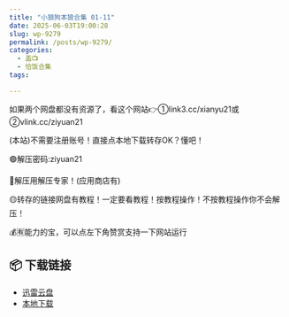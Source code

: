```yaml
---
title: "小狼狗本狼合集 01-11"
date: 2025-06-03T19:00:28
slug: wp-9279
permalink: /posts/wp-9279/
categories:
  - 盖📺
  - 恰饭合集
tags:

---
```


如果两个网盘都没有资源了，看这个网站👉①link3.cc/xianyu21或②vlink.cc/ziyuan21

(本站)不需要注册账号！直接点本地下载转存OK？懂吧！

🟢解压密码:ziyuan21

🔵解压用解压专家！(应用商店有)

🟡转存的链接网盘有教程！一定要看教程！按教程操作！不按教程操作你不会解压！

💰🈶能力的宝，可以点左下角赞赏支持一下网站运行

## 📦 下载链接
- [迅雷云盘](https://blziyuan21.com/pay-download/9279?key=4150fb72a9&down_id=0)
- [本地下载](https://blziyuan21.com/pay-download/9279?key=4150fb72a9&down_id=1)

